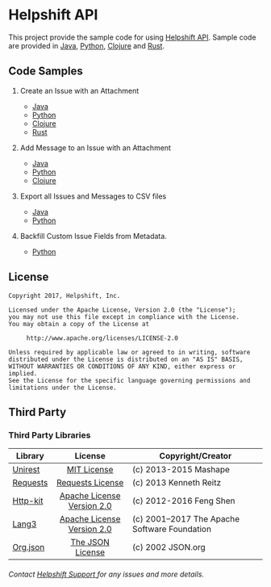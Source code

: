 # Helpshift API

This project provide the sample code for using [Helpshift API](https://apidocs.helpshift.com). Sample code are provided in [Java](samples/java/README.md),
[Python](samples/python/README.md), [Clojure](samples/clojure/api-sample-code/README.md) and [Rust](samples/rust_api_example/README.md).

## Code Samples

1. Create an Issue with an Attachment

    - [Java](samples/java/src/main/java/com/helpshift/CreateIssueWithAttachment.java)
    - [Python](samples/python/create_issue_with_attachment.py)
    - [Clojure](samples/clojure/api-sample-code/src/api_sample_code/create_issue_with_attachment.clj)
    - [Rust](samples/rust/helpshift_api_example/src/main.rs)

2. Add Message to an Issue with an Attachment

    - [Java](samples/java/src/main/java/com/helpshift/AddMessageWithAttachment.java)
    - [Python](samples/python/add_message_with_attachment.py)
    - [Clojure](samples/clojure/api-sample-code/src/api_sample_code/add_message_with_attachment.clj)

3. Export all Issues and Messages to CSV files
    - [Java](samples/java/src/main/java/com/helpshift/ExportIssuesToCsv.java)
    - [Python](samples/python/export_issues_to_csv.py)

4. Backfill Custom Issue Fields from Metadata.
    - [Python](samples/python/backfill_custom_issue_fields.py)

## License

```
Copyright 2017, Helpshift, Inc.

Licensed under the Apache License, Version 2.0 (the "License");
you may not use this file except in compliance with the License.
You may obtain a copy of the License at

     http://www.apache.org/licenses/LICENSE-2.0

Unless required by applicable law or agreed to in writing, software
distributed under the License is distributed on an "AS IS" BASIS,
WITHOUT WARRANTIES OR CONDITIONS OF ANY KIND, either express or implied.
See the License for the specific language governing permissions and
limitations under the License.
```

## Third Party
### Third Party Libraries
| Library    | License    | Copyright/Creator    |
|---------   | :---------:| ------------------  |
|[Unirest](http://unirest.io/java.html)| [MIT License](https://tldrlegal.com/license/mit-license) | (c) 2013-2015 Mashape |
|[Requests](http://docs.python-requests.org/en/master/)| [Requests License](http://docs.python-requests.org/en/master/user/intro/#requests-license) | (c) 2013 Kenneth Reitz |
|[Http-kit](http://www.http-kit.org/)| [Apache License Version 2.0](http://www.apache.org/licenses/LICENSE-2.0.html) | (c) 2012-2016 Feng Shen |
|[Lang3](https://commons.apache.org/proper/commons-lang/)| [Apache License Version 2.0](http://www.apache.org/licenses/LICENSE-2.0.html) | (c) 2001–2017 The Apache Software Foundation |
|[Org.json](https://github.com/stleary/JSON-java)| [The JSON License](http://www.json.org/license.html) | (c) 2002 JSON.org |

###### Contact <a href="https://support.helpshift.com" target="_blank"> Helpshift Support </a> for any issues and more details.
